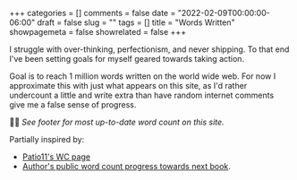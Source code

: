 +++
categories = []
comments = false
date = "2022-02-09T00:00:00-06:00"
draft = false
slug = ""
tags = []
title = "Words Written"
showpagemeta = false
showrelated = false
+++

I struggle with over-thinking, perfectionism, and never shipping. To that end I've been setting goals for myself geared towards taking action.

Goal is to reach 1 million words written on the world wide web. For now I approximate this with just what appears on this site, as I'd rather undercount a little and write extra than have random internet comments give me a false sense of progress.

🌟🔢 _See footer for most up-to-date word count on this site._

Partially inspired by:

- [Patio11's WC page](https://www.kalzumeus.com/wc/)
- [Author's public word count progress towards next book](https://flynnblair.com/).
